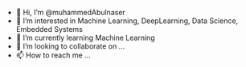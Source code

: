 - 👋 Hi, I’m @muhammedAbulnaser
- 👀 I’m interested in Machine Learning, DeepLearning, Data Science, Embedded Systems
- 🌱 I’m currently learning Machine Learning
- 💞️ I’m looking to collaborate on ...
- 📫 How to reach me ...

<!---
muhammedAbulnaser/muhammedAbulnaser is a ✨ special ✨ repository because its `README.md` (this file) appears on your GitHub profile.
You can click the Preview link to take a look at your changes.
--->
